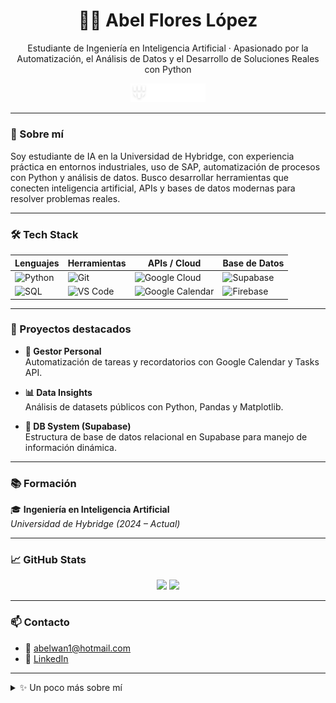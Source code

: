 <h1 align="center">👨‍💻 Abel Flores López</h1>
<p align="center">
  Estudiante de Ingeniería en Inteligencia Artificial · Apasionado por la Automatización, el Análisis de Datos y el Desarrollo de Soluciones Reales con Python
</p>

<p align="center">
  <img src="./logo-hybridge-ligth.png" alt="Hybridge University" width="120"/>
</p>

---

### 🧠 Sobre mí

Soy estudiante de IA en la Universidad de Hybridge, con experiencia práctica en entornos industriales, uso de SAP, automatización de procesos con Python y análisis de datos. Busco desarrollar herramientas que conecten inteligencia artificial, APIs y bases de datos modernas para resolver problemas reales.

---

### 🛠️ Tech Stack

<div align="center">

| Lenguajes | Herramientas | APIs / Cloud | Base de Datos |
|----------|-------------|---------------|----------------|
| ![Python](https://img.shields.io/badge/-Python-3776AB?style=flat&logo=python&logoColor=white) | ![Git](https://img.shields.io/badge/-Git-F05032?style=flat&logo=git&logoColor=white) | ![Google Cloud](https://img.shields.io/badge/-Google%20API-4285F4?style=flat&logo=google&logoColor=white) | ![Supabase](https://img.shields.io/badge/-Supabase-3ECF8E?style=flat&logo=supabase&logoColor=white) |
| ![SQL](https://img.shields.io/badge/-SQL-003B57?style=flat&logo=sqlite&logoColor=white) | ![VS Code](https://img.shields.io/badge/-VS%20Code-007ACC?style=flat&logo=visual-studio-code&logoColor=white) | ![Google Calendar](https://img.shields.io/badge/-Calendar%20API-34A853?style=flat&logo=google-calendar&logoColor=white) | ![Firebase](https://img.shields.io/badge/-Firebase-FFCA28?style=flat&logo=firebase&logoColor=white) |

</div>

---

### 🚀 Proyectos destacados

- **🧾 Gestor Personal**  
  Automatización de tareas y recordatorios con Google Calendar y Tasks API.

- **📊 Data Insights**  
  Análisis de datasets públicos con Python, Pandas y Matplotlib.

- **🧬 DB System (Supabase)**  
  Estructura de base de datos relacional en Supabase para manejo de información dinámica.

---

### 📚 Formación

🎓 **Ingeniería en Inteligencia Artificial**  
*Universidad de Hybridge (2024 – Actual)*  

---

### 📈 GitHub Stats

<p align="center">
  <img src="https://github-readme-stats.vercel.app/api?username=TheRevised&show_icons=true&theme=tokyonight" width="48%" />
  <img src="https://github-readme-stats.vercel.app/api/top-langs/?username=TheRevised&layout=compact&theme=tokyonight" width="48%" />
</p>

---

### 📫 Contacto

- 📧 abelwan1@hotmail.com  
- 💼 [LinkedIn]([https://www.linkedin.com/in/abel-flores-5b98b8304/])

---

<details>
<summary>✨ Un poco más sobre mí</summary>

- Actualmente trabajo en el área de manufactura avanzada en Intuitive.  
- Tengo interés en la creación de herramientas que automaticen procesos humanos.  
- Mi objetivo es integrar IA en el día a día con un enfoque práctico y realista.  
</details>
